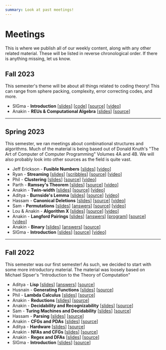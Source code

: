 ```yaml
---
summary: Look at past meetings!
---
```


# Meetings

This is where we publish all of our weekly content, along with any other related material. These will be listed in reverse chronological order. If there is anything missing, let us know.

## Fall 2023

This semester's theme will be about all things related to coding theory! This can range from sphere packing, complexity, error correcting codes, and more.

- SIGma - **Introduction** [[slides](https://cstheory.org/meetings/fa23/zeckendorf/slides.pdf)] [[code](https://github.com/SIGma-UIUC/meetings/tree/main/FA23/0-introduction/code)] [[source](https://github.com/SIGma-UIUC/meetings/tree/main/FA23/0-introduction/slides)] [[video](https://youtu.be/fA4bHxMUAj8)]
- Anakin - **REUs & Computational Algebra** [[slides](https://cstheory.org/meetings/fa23/reu/slides.pdf)] [[source](https://github.com/SIGma-UIUC/meetings/tree/main/FA23/0-introduction/slides)]

___

## Spring 2023

This semester, we ran meetings about combinational structures and algorithms. Much of the material is being based out of Donald Knuth's "The Art of Computer of Computer Programming" Volumes 4A and 4B. We will also probably look into other sources as the field is quite vast.

- Jeff Erickson - **Fusible Numbers** [[slides](https://jeffe.cs.illinois.edu/pubs/talks/fusible-SIGMA.pdf)] [[video](https://mediaspace.illinois.edu/media/t/1_24815pcd)]
- Ryan - **Streaming** [[slides](https://cstheory.org/meetings/sp23/streaming/slides.pdf)] [[scribbles](https://cstheory.org/meetings/sp23/streaming/scribbles.pdf)]  [[source](https://github.com/SIGma-UIUC/meetings/tree/main/SP23/11-streaming)] [[video](https://youtu.be/UC7PQozcNW0)]
- Phil - **Clustering** [[slides](https://cstheory.org/meetings/sp23/clustering/slides.pdf)] [[source](https://github.com/SIGma-UIUC/meetings/tree/main/SP23/10-clustering)] [[video](https://youtu.be/cyqnIqTe-Cs)]
- Parth - **Ramsey's Theorem** [[slides](https://cstheory.org/meetings/sp23/ramsey/slides.pdf)] [[source](https://github.com/SIGma-UIUC/meetings/tree/main/SP23/9-ramsey)] [[video](https://youtu.be/AOX9m8ZeQE8)]
- Anakin - **Twin-width** [[slides](https://cstheory.org/meetings/sp23/twin_width/slides.pdf)] [[source](https://github.com/SIGma-UIUC/meetings/tree/main/SP23/8-twin_width)] [[video](https://youtu.be/m-QOci6iNKc)]
- Aditya - **Burnside's Lemma** [[slides](https://cstheory.org/meetings/sp23/burnsides/slides.pdf)] [[source](https://github.com/SIGma-UIUC/meetings/tree/main/SP23/)] [[video](https://youtu.be/NLCyCX3aZyI)]
- Hassam - **Canonical Deletions** [[slides](https://cstheory.org/meetings/sp23/canonical_deletions/slides.pdf)] [[source](https://github.com/SIGma-UIUC/meetings/tree/main/SP23/6-canonical_deletions)] [[video](https://youtu.be/A3ppoyaN-q4)]
- Sam - **Permutations** [[slides](https://cstheory.org/meetings/sp23/permutations/slides.pdf)] [[answers](https://www.cstheory.org/meetings/sp23/permutations/answers.pdf)] [[source](https://github.com/SIGma-UIUC/meetings/tree/main/SP23/5-permutations)] [[video](https://youtu.be/UO-3KTYDXbM)]
- Lou & Anakin - **Algorithm X** [[slides](https://cstheory.org/meetings/sp23/algorithm_x/slides.pdf)] [[source](https://github.com/SIGma-UIUC/meetings/tree/main/SP23/4-algorithm_x)] [[video](https://youtu.be/iv6pB4WCFIo)]
- Anakin - **Langford Pairings** [[slides](https://cstheory.org/meetings/sp23/langford/slides.pdf)] [[answers](https://cstheory.org/meetings/sp23/langford/answers.pdf)] [[program](https://github.com/SIGma-UIUC/meetings/blob/main/SP23/3-langford/langford_pairing.py)] [[source](https://github.com/SIGma-UIUC/meetings/tree/main/SP23/3-langford)] [[video](https://youtu.be/-ryG_ClEeXQ)]
- Anakin - **Binary** [[slides](https://cstheory.org/meetings/sp23/binary/slides.pdf)] [[answers](https://cstheory.org/meetings/sp23/binary/answers.pdf)] [[source](https://github.com/SIGma-UIUC/meetings/tree/main/SP23/2-binary)]
- SIGma - **Introduction** [[slides](https://cstheory.org/meetings/sp23/fibonacci/slides.pdf)] [[source](https://github.com/SIGma-UIUC/meetings/tree/main/SP23/1-introduction)] [[video](https://youtu.be/OlY3TQIjAZ4)]

___

## Fall 2022

This semester was our first semester! As such, we decided to start with some more introductory material. The material was loosely based on Michael Sipser's "Introduction to the Theory of Computation"

- Aditya - **Lisp** [[slides](https://cstheory.org/meetings/fa22/lisp/slides.pdf)] [[answers](https://cstheory.org/meetings/fa22/lisp/answers.pdf)] [[source](https://github.com/SIGma-UIUC/meetings/tree/main/FA22/12-lisp)]
- Husnain - **Generating Functions** [[slides](https://cstheory.org/meetings/fa22/generating_functions/slides.pdf)] [[source](https://github.com/SIGma-UIUC/meetings/tree/main/FA22/11-generating_functions)]
- Phil - **Lambda Calculus** [[slides](https://cstheory.org/meetings/fa22/lambda_calc/slides.pdf)] [[source](https://github.com/SIGma-UIUC/meetings/tree/main/FA22/10-lambda_calc)]
- Anakin - **Reductions** [[slides](https://cstheory.org/meetings/fa22/reductions/slides.pdf)] [[source](https://github.com/SIGma-UIUC/meetings/tree/main/FA22/9-reductions)]
- Anakin - **Decidability and Recognizability** [[slides](https://cstheory.org/meetings/fa22/decidability_and_recognizability/slides.pdf)] [[source](https://github.com/SIGma-UIUC/meetings/tree/main/FA22/8-decidability_and_recognizability)]
- Sam - **Turing Machines and Decidability** [[slides](https://cstheory.org/meetings/fa22/TMs_and_decidability/slides.pdf)] [[source](https://github.com/SIGma-UIUC/meetings/tree/main/FA22/7-TMs_and_decidability)]
- Hassam - **Parsing** [[slides](https://cstheory.org/meetings/fa22/parsing/slides.pdf)] [[source](https://github.com/SIGma-UIUC/meetings/tree/main/FA22/6-parsing)]
- Anakin - **CFGs and PDAs** [[slides](https://cstheory.org/meetings/fa22/CFGs_and_PDAs/slides.pdf)] [[source](https://github.com/SIGma-UIUC/meetings/tree/main/FA22/5-CFGs_and_PDAs)]
- Aditya - **Hardware** [[slides](https://cstheory.org/meetings/fa22/hardware/slides.pdf)] [[source](https://github.com/SIGma-UIUC/meetings/tree/main/FA22/4-hardware)]
- Anakin - **NFAs and CFGs** [[slides](https://cstheory.org/meetings/fa22/NFAs_and_CFGs/slides.pdf)] [[source](https://github.com/SIGma-UIUC/meetings/tree/main/FA22/3-NFAs_and_CFGs)]
- Anakin - **Regex and DFAs** [[slides](https://cstheory.org/meetings/fa22/regex_and_DFAs/slides.pdf)] [[source](https://github.com/SIGma-UIUC/meetings/tree/main/FA22/2-regex_and_DFAs)]
- SIGma - **Introduction** [[slides](https://cstheory.org/meetings/fa22/introduction/slides.pdf)] [[source](https://github.com/SIGma-UIUC/meetings/tree/main/FA22/1-introduction)]
